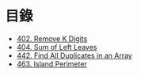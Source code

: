 # 目錄

- [402. Remove K Digits](./402.%20Remove%20K%20Digits.md)
- [404. Sum of Left Leaves](./404.%20Sum%20of%20Left%20Leaves.md)
- [442. Find All Duplicates in an Array](./442.%20Find%20All%20Duplicates%20in%20an%20Array.md)
- [463. Island Perimeter](./463.%20Island%20Perimeter.md)

